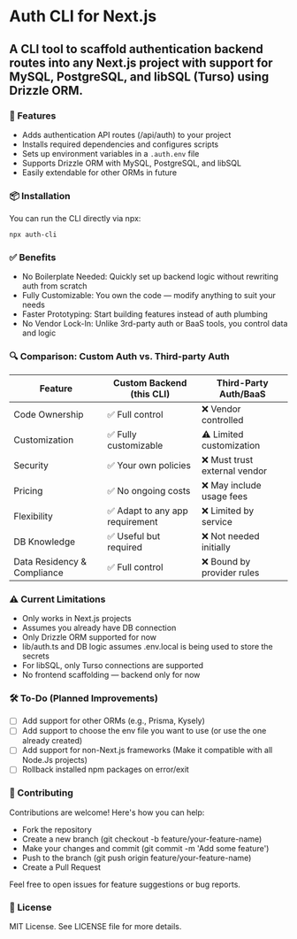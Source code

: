 # Auth CLI for Next.js

## A CLI tool to scaffold authentication backend routes into any Next.js project with support for MySQL, PostgreSQL, and libSQL (Turso) using Drizzle ORM.

### 🚀 Features

- Adds authentication API routes (/api/auth) to your project
- Installs required dependencies and configures scripts
- Sets up environment variables in a `.auth.env` file
- Supports Drizzle ORM with MySQL, PostgreSQL, and libSQL
- Easily extendable for other ORMs in future

### 📦 Installation

You can run the CLI directly via npx:

```bash
npx auth-cli
```

### ✅ Benefits

- No Boilerplate Needed: Quickly set up backend logic without rewriting auth from scratch
- Fully Customizable: You own the code — modify anything to suit your needs
- Faster Prototyping: Start building features instead of auth plumbing
- No Vendor Lock-In: Unlike 3rd-party auth or BaaS tools, you control data and logic

### 🔍 Comparison: Custom Auth vs. Third-party Auth

| Feature                     | Custom Backend (this CLI)      | Third-Party Auth/BaaS        |
| --------------------------- | ------------------------------ | ---------------------------- |
| Code Ownership              | ✅ Full control                 | ❌ Vendor controlled          |
| Customization               | ✅ Fully customizable           | ⚠️ Limited customization      |
| Security                    | ✅ Your own policies            | ❌ Must trust external vendor |
| Pricing                     | ✅ No ongoing costs             | ❌ May include usage fees     |
| Flexibility                 | ✅ Adapt to any app requirement | ❌ Limited by service         |
| DB Knowledge                | ✅ Useful but required          | ❌ Not needed initially       |
| Data Residency & Compliance | ✅ Full control                 | ❌ Bound by provider rules    |


### ⚠️ Current Limitations

- Only works in Next.js projects
- Assumes you already have DB connection
- Only Drizzle ORM supported for now
- lib/auth.ts and DB logic assumes .env.local is being used to store the secrets
- For libSQL, only Turso connections are supported
- No frontend scaffolding — backend only for now

### 🛠️ To-Do (Planned Improvements)

- [ ] Add support for other ORMs (e.g., Prisma, Kysely)
- [ ] Add support to choose the env file you want to use (or use the one already created)
- [ ] Add support for non-Next.js frameworks (Make it compatible with all Node.Js projects)
- [ ] Rollback installed npm packages on error/exit

### 🤝 Contributing

Contributions are welcome! Here's how you can help:

- Fork the repository
- Create a new branch (git checkout -b feature/your-feature-name)
- Make your changes and commit (git commit -m 'Add some feature')
- Push to the branch (git push origin feature/your-feature-name)
- Create a Pull Request

Feel free to open issues for feature suggestions or bug reports.

### 📄 License
MIT License. See LICENSE file for more details.
